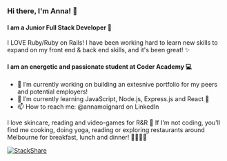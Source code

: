 ### Hi there, I'm Anna! 👋
#### I am a Junior Full Stack Developer 🐢
 
 I LOVE Ruby/Ruby on Rails! I have been working hard to learn new skills to expand on my front end & back end skills, and it's been great! ✨

#### I am an energetic and passionate student at Coder Academy  💻
- 🔭 I’m currently working on building an extesnive portfolio for my peers and potential employers!
- 🌱 I’m currently learning JavaScript, Node.js, Express.js and React 💚
- 📫 How to reach me: @annamoignard on LinkedIn

I love skincare, reading and video-games for R&R 💛
If I'm not coding, you'll find me cooking, doing yoga, reading or exploring restaurants around Melbourne for breakfast, lunch and dinner! 🧘🏻‍♀️🍝

[![StackShare](http://img.shields.io/badge/tech-stack-0690fa.svg?style=flat)](https://stackshare.io/amoignardcoder/my-stack)



